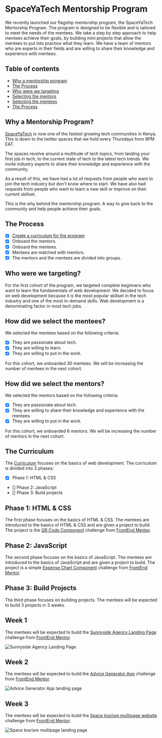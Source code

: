 # SpaceYaTech Mentorship Program

We recently launched our flagship mentorship program, the SpaceYaTech Mentorship Program. The program is designed to be flexible and is tailored to meet the needs of the mentees. 
We take a step by step approach to help mentees achieve their goals, by building mini projects that allow the mentees to put into practice what they learn. We have a team of mentors who are experts in their fields and are willing to share their knowledge and experience with mentees.

## Table of contents

- [Why a mentorship program](#why-a-mentorship-program)
- [The Process](#the-process)
- [Who were we targeting](#who-were-we-targeting)
- [Selecting the mentors](#how-did-we-select-the-mentors)
- [Selecting the mentees](#how-did-we-select-the-mentees)
- [The Process](#the-process)


## Why a Mentorship Program?
[SpaceYaTech](https://www.spaceyatech.com/) is now one of the fastest growing tech communities in Kenya. This is down to the twitter spaces that we hold every Thursdays from 8PM EAT. 

The spaces revolve around a multitude of tech topics, from landing your first job in tech, to the current state of tech to the latest tech trends. 
We invite industry experts to share their knowledge and experience with the community.

As a result of this, we have had a lot of requests from people who want to join the tech industry but don't know where to start. We have also had requests from people who want to learn a new skill or improve on their current skillset. 

This is the why behind the mentorship program. A way to give back to the community and help people achieve their goals.



## The Process

- [x] [Create a curriculum for the program](https://github.com/)
- [x] Onboard the mentors.
- [x] Onboard the mentees.
- [x] Mentees are matched with mentors.
- [x] The mentors and the mentees are divided into groups.

## Who were we targeting?
For the first cohort of the program, we targeted complete beginners who want to learn the fundamentals of web development. We decided to focus on web development because it is the most popular skillset in the tech industry and one of the most in-demand skills. Web development is a denominating factor in most tech jobs.

## How did we select the mentees?
We selected the mentees based on the following criteria:

- [x] They are passionate about tech.
- [x] They are willing to learn.
- [x] They are willing to put in the work.

For this cohort, we onboarded 30 mentees. We will be increasing the number of mentees in the next cohort.

## How did we select the mentors?
We selected the mentors based on the following criteria:

- [x] They are passionate about tech.
- [x] They are willing to share their knowledge and experience with the mentees.
- [x] They are willing to put in the work.

For this cohort, we onboarded 6 mentors. We will be increasing the number of mentors in the next cohort.


## The Curriculum

The [Curriculum](https://www.canva.com/design/DAFNTnoaMm4/0hB5vFYa7vdY_hfA-hRM9Q/view?utm_content=DAFNTnoaMm4&utm_campaign=designshare&utm_medium=link&utm_source=publishsharelink) focuses on the basics of web development. The curriculum is divided into 3 phases:

- [x] Phase 1: HTML & CSS
- []  Phase 2: JavaScript
- []  Phase 3: Build projects


## Phase 1: HTML & CSS
The first phase focuses on the basics of HTML & CSS. The mentees are introduced to the basics of HTML & CSS and are given a project to build. The project is the [QR Code Component](https://www.frontendmentor.io/challenges/qr-code-component-iux_sIO_H) challenge from [FrontEnd Mentor](https://www.frontendmentor.io/home). 
## Phase 2: JavaScript
The second phase focuses on the basics of JavaScript. The mentees are introduced to the basics of JavaScript and are given a project to build. The project is a simple [Expense Chart Component](https://www.frontendmentor.io/challenges/expenses-chart-component-e7yJBUdjwt) challenge from [FrontEnd Mentor](https://www.frontendmentor.io/home). 

## Phase 3: Build Projects
The third phase focuses on building projects. The mentees will be expected to build 3 projects in 3 weeks.

## Week 1
The mentees will be expected to build the [Sunnyside Agency Landing Page](https://www.frontendmentor.io/challenges/sunnyside-agency-landing-page-7yVs3B6ef) challenge from [FrontEnd Mentor](https://www.frontendmentor.io/home).

![Sunnyside Agency Landing Page](https://res.cloudinary.com/dz209s6jk/image/upload/f_auto,q_auto:good,w_900/Challenges/lvj0udxz21q6bicxkysz.jpg)

## Week 2
The mentees will be expected to build the [Advice Generator App](https://www.frontendmentor.io/challenges/advice-generator-app-QdUG-13db) challenge from [FrontEnd Mentor](https://www.frontendmentor.io/home).

![Advice Generator App landing page](https://res.cloudinary.com/dz209s6jk/image/upload/f_auto,q_auto:good,w_900/Challenges/syo43ktrlu3huqaqye2c.jpg)

## Week 3
The mentees will be expected to build the [Space tourism multipage website](https://www.frontendmentor.io/challenges/space-tourism-multipage-website-gRWj1URZ3) challenge from [FrontEnd Mentor](https://www.frontendmentor.io/home).

![Space tourism multipage landing page](https://res.cloudinary.com/dz209s6jk/image/upload/f_auto,q_auto:good,w_900/Challenges/wudjsbv8g93aarlhvbud.jpg)



